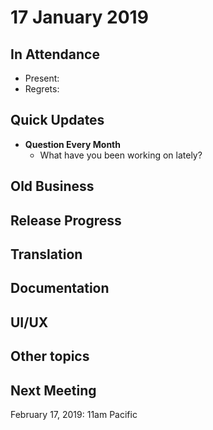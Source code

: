 # 17 January 2019

In Attendance
-------------

-   Present:
-   Regrets:

Quick Updates
-------------

-   **Question Every Month**
    - What have you been working on lately?

Old Business
------------

Release Progress
----------------

Translation
-----------

Documentation
-------------

UI/UX
-----

Other topics
------------

Next Meeting
------------

February 17, 2019: 11am Pacific
